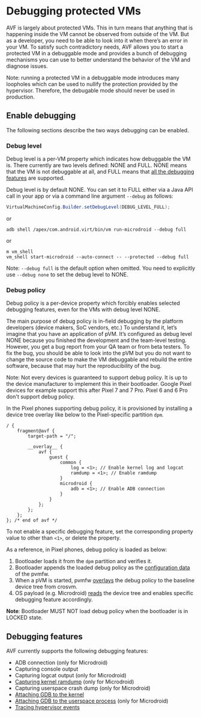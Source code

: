 # Debugging protected VMs

AVF is largely about protected VMs. This in turn means that anything that is
happening inside the VM cannot be observed from outside of the VM. But as a
developer, you need to be able to look into it when there’s an error in your
VM. To satisfy such contradictory needs, AVF allows you to start a protected VM
in a debuggable mode and provides a bunch of debugging mechanisms you can use
to better understand the behavior of the VM and diagnose issues.

Note: running a protected VM in a debuggable mode introduces many loopholes
which can be used to nullify the protection provided by the hypervisor.
Therefore, the debugable mode should never be used in production.

## Enable debugging

The following sections describe the two ways debugging can be enabled.

### Debug level

Debug level is a per-VM property which indicates how debuggable the VM is.
There currently are two levels defined: NONE and FULL. NONE means that the VM
is not debuggable at all, and FULL means that [all the debugging
features](#debugging-features) are supported.

Debug level is by default NONE. You can set it to FULL either via a Java API
call in your app or via a command line argument `--debug` as follows:

```java
VirtualMachineConfig.Builder.setDebugLevel(DEBUG_LEVEL_FULL);
```

or

```shell
adb shell /apex/com.android.virt/bin/vm run-microdroid --debug full
```

or

```shell
m vm_shell
vm_shell start-microdroid --auto-connect -- --protected --debug full
```

Note: `--debug full` is the default option when omitted. You need to explicitly
use `--debug none` to set the debug level to NONE.

### Debug policy

Debug policy is a per-device property which forcibly enables selected debugging
features, even for the VMs with debug level NONE.

The main purpose of debug policy is in-field debugging by the platform
developers (device makers, SoC vendors, etc.) To understand it, let’s imagine
that you have an application of pVM. It’s configured as debug level NONE
because you finished the development and the team-level testing. However, you
get a bug report from your QA team or from beta testers. To fix the bug, you
should be able to look into the pVM but you do not want to change the source
code to make the VM debuggable and rebuild the entire software, because that
may hurt the reproducibility of the bug.

Note: Not every devices is guaranteed to support debug policy. It is up to the
device manufacturer to implement this in their bootloader. Google Pixel
devices for example support this after Pixel 7 and 7 Pro. Pixel 6 and 6 Pro
don't support debug policy.

In the Pixel phones supporting debug policy, it is provisioned by installing a
device tree overlay like below to the Pixel-specific partition `dpm`.

```
/ {
    fragment@avf {
        target-path = "/";

        __overlay__ {
            avf {
                guest {
                    common {
                        log = <1>; // Enable kernel log and logcat
                        ramdump = <1>; // Enable ramdump
                    }
                    microdroid {
                        adb = <1>; // Enable ADB connection
                    }
                }
            };
        };
    };
}; /* end of avf */
```

To not enable a specific debugging feature, set the corresponding property
value to other than `<1>`, or delete the property.

As a reference, in Pixel phones, debug policy is loaded as below:

1. Bootloader loads it from the `dpm` partition and verifies it.
1. Bootloader appends the loaded debug policy as the [configuration
   data](../../pvmfw/README.md#configuration-data) of the pvmfw.
1. When a pVM is started, pvmfw [overlays][apply_debug_policy] the debug policy to the baseline
   device tree from crosvm.
1. OS payload (e.g. Microdroid) [reads][read_debug_policy] the device tree and enables specific
   debugging feature accordingly.

**Note**: Bootloader MUST NOT load debug policy when the bootloader is in LOCKED state.

[apply_debug_policy]: https://cs.android.com/android/platform/superproject/main/+/main:packages/modules/Virtualization/pvmfw/src/fdt.rs;drc=0d52747770baa14d44c0779b5505095b4251f2e9;l=790
[read_debug_policy]: https://cs.android.com/android/platform/superproject/main/+/main:packages/modules/Virtualization/microdroid_manager/src/main.rs;drc=65c9f1f0eee4375535f2025584646a0dbb0ea25c;l=834

## Debugging features

AVF currently supports the following debugging features:

* ADB connection (only for Microdroid)
* Capturing console output
* Capturing logcat output (only for Microdroid)
* [Capturing kernel ramdump](ramdump.md) (only for Microdroid)
* Capturing userspace crash dump (only for Microdroid)
* [Attaching GDB to the kernel](gdb_kernel.md)
* [Attaching GDB to the userspace process](gdb_userspace.md) (only for Microdroid)
* [Tracing hypervisor events](tracing.md)
